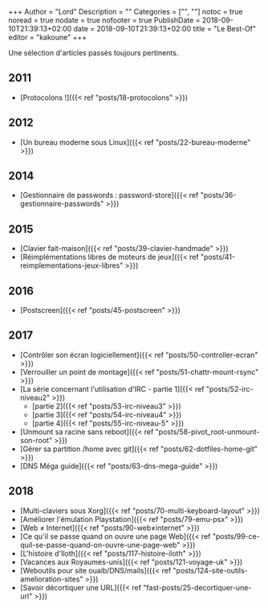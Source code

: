 +++
Author = "Lord"
Description = ""
Categories = ["", ""]
notoc = true
noread = true
nodate = true
nofooter = true
PublishDate = 2018-09-10T21:39:13+02:00
date = 2018-09-10T21:39:13+02:00
title = "Le Best-Of"
editor = "kakoune"
+++

Une sélection d'articles passés toujours pertinents.


## 2011

  - [Protocolons !]({{< ref "posts/18-protocolons" >}})

## 2012

  - [Un bureau moderne sous Linux]({{< ref "posts/22-bureau-moderne" >}})

## 2014

  - [Gestionnaire de passwords : password-store]({{< ref "posts/36-gestionnaire-passwords" >}})

## 2015

  - [Clavier fait-maison]({{< ref "posts/39-clavier-handmade" >}})
  - [Réimplémentations libres de moteurs de jeux]({{< ref "posts/41-reimplementations-jeux-libres" >}})

## 2016

  - [Postscreen]({{< ref "posts/45-postscreen" >}})

## 2017
  - [Contrôler son écran logiciellement]({{< ref "posts/50-controller-ecran" >}})
  - [Verrouiller un point de montage]({{< ref "posts/51-chattr-mount-rsync" >}})
  - [La série concernant l'utilisation d'IRC - partie 1]({{< ref "posts/52-irc-niveau2" >}})
	- [partie 2]({{< ref "posts/53-irc-niveau3" >}})
	- [partie 3]({{< ref "posts/54-irc-niveau4" >}})
	- [partie 4]({{< ref "posts/55-irc-niveau-5" >}})
  - [Unmount sa racine sans reboot]({{< ref "posts/58-pivot_root-unmount-son-root" >}})
  - [Gérer sa partition /home avec git]({{< ref "posts/62-dotfiles-home-git" >}})
  - [DNS Méga guide]({{< ref "posts/63-dns-mega-guide" >}})

## 2018

  - [Multi-claviers sous Xorg]({{< ref "posts/70-multi-keyboard-layout" >}})
  - [Améliorer l'émulation Playstation]({{< ref "posts/79-emu-psx" >}})
  - [Web ≠ Internet]({{< ref "posts/90-web≠internet" >}})
  - [Ce qu'il se passe quand on ouvre une page Web]({{< ref "posts/99-ce-quil-se-passe-quand-on-ouvre-une-page-web" >}})
  - [L'histoire d'Iloth]({{< ref "posts/117-histoire-iloth" >}})
  - [Vacances aux Royaumes-unis]({{< ref "posts/121-voyage-uk" >}})
  - [Weboutils pour site ouaib/DNS/mails]({{< ref "posts/124-site-outils-amelioration-sites" >}})
  - [Savoir décortiquer une URL]({{< ref "fast-posts/25-decortiquer-une-url" >}})
